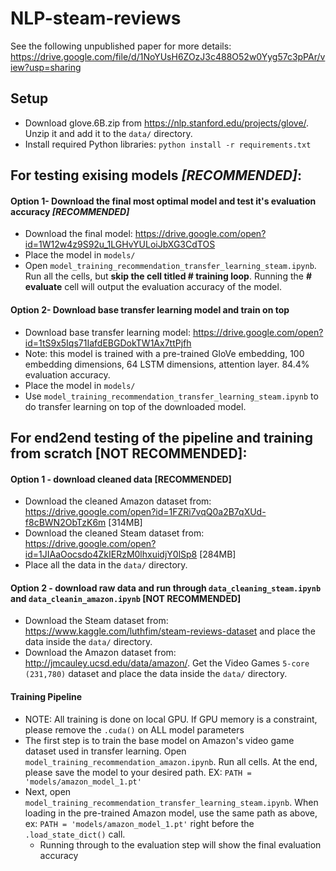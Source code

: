 # NLP-steam-reviews
See the following unpublished paper for more details: https://drive.google.com/file/d/1NoYUsH6ZOzJ3c488O52w0Yyg57c3pPAr/view?usp=sharing

## Setup

* Download glove.6B.zip from https://nlp.stanford.edu/projects/glove/. Unzip it and add it to the `data/` directory.
* Install required Python libraries: `python install -r requirements.txt`

## For testing exising models *[RECOMMENDED]*:
#### Option 1- Download the final most optimal model and test it's evaluation accuracy *[RECOMMENDED]*
* Download the final model: https://drive.google.com/open?id=1W12w4z9S92u_1LGHvYULoiJbXG3CdTOS
* Place the model in `models/`
* Open `model_training_recommendation_transfer_learning_steam.ipynb`. Run all the cells, but **skip the cell titled # training loop**. Running the **# evaluate** cell will output the evaluation accuracy of the model.
#### Option 2- Download base transfer learning model and train on top
* Download base transfer learning model: https://drive.google.com/open?id=1tS9x5Iqs71IafdEBGDokTW1Ax7ttPjfh
 * Note: this model is trained with a pre-trained GloVe embedding, 100 embedding dimensions, 64 LSTM dimensions, attention layer. 84.4% evaluation accuracy.
* Place the model in `models/`
* Use `model_training_recommendation_transfer_learning_steam.ipynb` to do transfer learning on top of the downloaded model.


## For end2end testing of the pipeline and training from scratch [NOT RECOMMENDED]:
#### Option 1 - download cleaned data [RECOMMENDED]
* Download the cleaned Amazon dataset from: https://drive.google.com/open?id=1FZRi7vqQ0a2B7qXUd-f8cBWN2ObTzK6m [314MB]
* Download the cleaned Steam dataset from: https://drive.google.com/open?id=1JIAaOocsdo4ZkIERzM0lhxuidjY0lSp8 [284MB]
* Place all the data in the `data/` directory.
#### Option 2 - download raw data and run through `data_cleaning_steam.ipynb` and `data_cleanin_amazon.ipynb` [NOT RECOMMENDED]
* Download the Steam dataset from: https://www.kaggle.com/luthfim/steam-reviews-dataset and place the data inside the `data/` directory.
* Download the Amazon dataset from: http://jmcauley.ucsd.edu/data/amazon/. Get the Video Games `5-core (231,780)` dataset and place the data inside the `data/` directory.
#### Training Pipeline
* NOTE: All training is done on local GPU. If GPU memory is a constraint, please remove the `.cuda()` on ALL model parameters
* The first step is to train the base model on Amazon's video game dataset used in transfer learning. Open `model_training_recommendation_amazon.ipynb`. Run all cells. At the end, please save the model to your desired path. EX: `PATH = 'models/amazon_model_1.pt'`
* Next, open `model_training_recommendation_transfer_learning_steam.ipynb`. When loading in the pre-trained Amazon model, use the same path as above, ex: `PATH = 'models/amazon_model_1.pt'` right before the `.load_state_dict()` call.
  * Running through to the evaluation step will show the final evaluation accuracy
